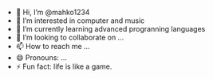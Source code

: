 - 👋 Hi, I’m @mahko1234
- 👀 I’m interested in computer and music
- 🌱 I’m currently learning advanced progranning languages
- 💞️ I’m looking to collaborate on ...
- 📫 How to reach me ...
- 😄 Pronouns: ...
- ⚡ Fun fact: life is like a game.

<!---
mahko1234/mahko1234 is a ✨ special ✨ repository because its `README.md` (this file) appears on your GitHub profile.
You can click the Preview link to take a look at your changes.
--->
